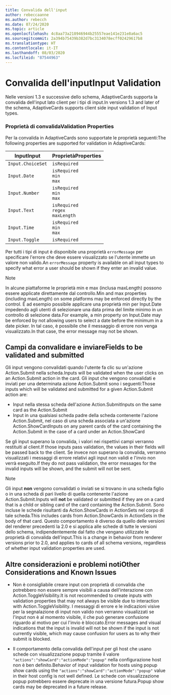 ```yaml
---
title: Convalida dell'input
author: rebeccaanne
ms.author: rebecch
ms.date: 07/24/2020
ms.topic: article
ms.openlocfilehash: 4c8aa73a218946944b25557eae141e231e8a6ac5
ms.sourcegitcommit: 2a394b75439b382d7bc3134078ecff02429617b8
ms.translationtype: HT
ms.contentlocale: it-IT
ms.lasthandoff: 08/03/2020
ms.locfileid: "87544963"
---
```

# <a name="input-validation"></a><span data-ttu-id="9f31f-102">Convalida dell'input</span><span class="sxs-lookup"><span data-stu-id="9f31f-102">Input Validation</span></span>

<span data-ttu-id="9f31f-103">Nelle versioni 1.3 e successive dello schema, AdaptiveCards supporta la convalida dell'input lato client per i tipi di input.</span><span class="sxs-lookup"><span data-stu-id="9f31f-103">In versions 1.3 and later of the schema, AdaptiveCards supports client side input validation of Input types.</span></span>

### <a name="validation-properties"></a><span data-ttu-id="9f31f-104">Proprietà di convalida</span><span class="sxs-lookup"><span data-stu-id="9f31f-104">Validation Properties</span></span>

<span data-ttu-id="9f31f-105">Per la convalida in AdaptiveCards sono supportate le proprietà seguenti:</span><span class="sxs-lookup"><span data-stu-id="9f31f-105">The following properties are supported for validation in AdaptiveCards:</span></span>

| <span data-ttu-id="9f31f-106">Input</span><span class="sxs-lookup"><span data-stu-id="9f31f-106">Input</span></span> | <span data-ttu-id="9f31f-107">Proprietà</span><span class="sxs-lookup"><span data-stu-id="9f31f-107">Properties</span></span> |
| --- | --- | 
| `Input.ChoiceSet` | `isRequired` | 
| `Input.Date` | `isRequired` <br> `min`<br> `max` | 
| `Input.Number` | `isRequired` <br> `min`<br> `max` |
| `Input.Text` | `isRequired` <br> `regex` <br> `maxLength` |
| `Input.Time` | `isRequired` <br> `min`<br> `max` | 
| `Input.Toggle` | `isRequired` | 

<span data-ttu-id="9f31f-108">Per tutti i tipi di input è disponibile una proprietà `errorMessage` per specificare l'errore che deve essere visualizzato se l'utente immette un valore non valido.</span><span class="sxs-lookup"><span data-stu-id="9f31f-108">An `errorMessage` property is available on all input types to specify what error a user should be shown if they enter an invalid value.</span></span> 

> [!NOTE]
>
> <span data-ttu-id="9f31f-109">In alcune piattaforme le proprietà min e max (inclusa maxLength) possono essere applicate direttamente dal controllo.</span><span class="sxs-lookup"><span data-stu-id="9f31f-109">Min and max properties (including maxLength) on some platforms may be enforced directly by the control.</span></span> <span data-ttu-id="9f31f-110">È ad esempio possibile applicare una proprietà min per Input.Date impedendo agli utenti di selezionare una data prima del limite minimo in un controllo di selezione data.</span><span class="sxs-lookup"><span data-stu-id="9f31f-110">For example, a min property on Input.Date may be enforced by not allowing users to select a date before the minimum in a date picker.</span></span> <span data-ttu-id="9f31f-111">In tal caso, è possibile che il messaggio di errore non venga visualizzato.</span><span class="sxs-lookup"><span data-stu-id="9f31f-111">In that case, the error message may not be shown.</span></span>

## <a name="fields-to-be-validated-and-submitted"></a><span data-ttu-id="9f31f-112">Campi da convalidare e inviare</span><span class="sxs-lookup"><span data-stu-id="9f31f-112">Fields to be validated and submitted</span></span>

<span data-ttu-id="9f31f-113">Gli input vengono convalidati quando l'utente fa clic su un'azione Action.Submit nella scheda.</span><span class="sxs-lookup"><span data-stu-id="9f31f-113">Inputs will be validated when the user clicks on an Action.Submit action in the card.</span></span> <span data-ttu-id="9f31f-114">Gli input che vengono convalidati e inviati per una determinata azione Action.Submit sono i seguenti:</span><span class="sxs-lookup"><span data-stu-id="9f31f-114">Those inputs which will be validated and submitted for a given Action.Submit action are:</span></span>

 - <span data-ttu-id="9f31f-115">Input nella stessa scheda dell'azione Action.Submit</span><span class="sxs-lookup"><span data-stu-id="9f31f-115">Inputs on the same card as the Action.Submit</span></span>
 - <span data-ttu-id="9f31f-116">Input in una qualsiasi scheda padre della scheda contenente l'azione Action.Submit, nel caso di una scheda associata a un'azione Action.ShowCard</span><span class="sxs-lookup"><span data-stu-id="9f31f-116">Inputs on any parent cards of the card containing the Action.Submit in the case of a card under an Action.ShowCard</span></span>

<span data-ttu-id="9f31f-117">Se gli input superano la convalida, i valori nei rispettivi campi verranno restituiti al client.</span><span class="sxs-lookup"><span data-stu-id="9f31f-117">If those inputs pass validation, the values in their fields will be passed back to the client.</span></span> <span data-ttu-id="9f31f-118">Se invece non superano la convalida, verranno visualizzati i messaggi di errore relativi agli input non validi e l'invio non verrà eseguito.</span><span class="sxs-lookup"><span data-stu-id="9f31f-118">If they do not pass validation, the error messages for the invalid inputs will be shown, and the submit will not be sent.</span></span>

> [!NOTE]
>
> <span data-ttu-id="9f31f-119">Gli input **non** vengono convalidati o inviati se si trovano in una scheda figlio o in una scheda di pari livello di quella contenente l'azione Action.Submit.</span><span class="sxs-lookup"><span data-stu-id="9f31f-119">Inputs will **not** be validated or submitted if they are on a card that is a child or sibling card of the card containing the Action.Submit.</span></span> <span data-ttu-id="9f31f-120">Sono incluse le schede risultanti da Action.ShowCards in ActionSets nel corpo di tale scheda.</span><span class="sxs-lookup"><span data-stu-id="9f31f-120">This includes cards from Action.ShowCards in ActionSets in the body of that card.</span></span> <span data-ttu-id="9f31f-121">Questo comportamento è diverso da quello delle versioni del renderer precedenti la 2.0 e si applica alle schede di tutte le versioni dello schema, indipendentemente dal fatto che vengano utilizzate le proprietà di convalida dell'input.</span><span class="sxs-lookup"><span data-stu-id="9f31f-121">This is a change in behavior from renderer versions prior to 2.0, and applies to cards of all schema versions, regardless of whether input validation properties are used.</span></span> 

## <a name="other-considerations-and-known-issues"></a><span data-ttu-id="9f31f-122">Altre considerazioni e problemi noti</span><span class="sxs-lookup"><span data-stu-id="9f31f-122">Other Considerations and Known Issues</span></span>

 - <span data-ttu-id="9f31f-123">Non è consigliabile creare input con proprietà di convalida che potrebbero non essere sempre visibili a causa dell'interazione con Action.ToggleVisibility.</span><span class="sxs-lookup"><span data-stu-id="9f31f-123">It is not recommended to create inputs with validation properties that may not always be visible due to interaction with Action.ToggleVisibility.</span></span> <span data-ttu-id="9f31f-124">I messaggi di errore e le indicazioni visive per la segnalazione di input non valido non verranno visualizzati se l'input non è al momento visibile, il che può generare confusione riguardo al motivo per cui l'invio è bloccato.</span><span class="sxs-lookup"><span data-stu-id="9f31f-124">Error messages and visual indications that the input is invalid will not be shown if the input is not currently visible, which may cause confusion for users as to why their submit is blocked.</span></span>

 - <span data-ttu-id="9f31f-125">Il comportamento della convalida dell'input per gli host che usano schede con visualizzazione popup tramite il valore `"actions":"showCard":"actionMode":"popup"` nella configurazione host non è ben definito.</span><span class="sxs-lookup"><span data-stu-id="9f31f-125">Behavior of input validation for hosts using popup show cards using the  `"actions":"showCard":"actionMode":"popup"` value in their host config is not well defined.</span></span> <span data-ttu-id="9f31f-126">Le schede con visualizzazione popup potrebbero essere deprecate in una versione futura.</span><span class="sxs-lookup"><span data-stu-id="9f31f-126">Popup show cards may be deprecated in a future release.</span></span>

